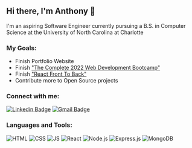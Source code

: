## Hi there, I'm Anthony 👋


I'm an aspiring Software Engineer currently pursuing a B.S. in Computer Science at the University of North Carolina at Charlotte

### My Goals:
- Finish Portfolio Website
- Finish ["The Complete 2022 Web Development Bootcamp"](https://www.https://www.udemy.com/course/the-complete-web-development-bootcamp/ "The Complete 2022 Web Development Bootcamp")
- Finish ["React Front To Back"](https://www.udemy.com/course/modern-react-front-to-back/ "React Front To Back")
- Contribute more to Open Source projects



### Connect with me:
[![Linkedin Badge](https://img.shields.io/badge/LinkedIn-0077B5?style=for-the-badge&logo=linkedin&logoColor=white)](https://www.linkedin.com/in/anthony-pang-23902a1ba/)
[![Gmail Badge](https://img.shields.io/badge/Gmail-D14836?style=for-the-badge&logo=gmail&logoColor=white)](mailto:anthonypang99@gmail.com)


### Languages and Tools:
![HTML](https://img.shields.io/badge/HTML5-E34F26?style=for-the-badge&logo=html5&logoColor=white)
![CSS](https://img.shields.io/badge/CSS3-1572B6?style=for-the-badge&logo=css3&logoColor=white)
![JS](https://img.shields.io/badge/JavaScript-F7DF1E?style=for-the-badge&logo=javascript&logoColor=black)
![React](https://img.shields.io/badge/React-20232A?style=for-the-badge&logo=react&logoColor=61DAFB)
![Node.js](https://img.shields.io/badge/Node.js-43853D?style=for-the-badge&logo=node.js&logoColor=white)
![Express.js](https://img.shields.io/badge/Express.js-000000?style=for-the-badge&logo=express&logoColor=white)
![MongoDB](https://img.shields.io/badge/MongoDB-4EA94B?style=for-the-badge&logo=mongodb&logoColor=white)

